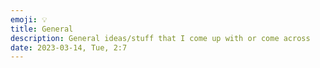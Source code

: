 ```yaml
---
emoji: 💡 
title: General
description: General ideas/stuff that I come up with or come across
date: 2023-03-14, Tue, 2:7
---
```


